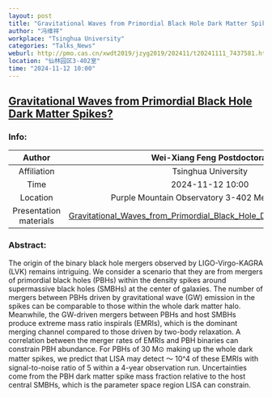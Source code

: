 ```yaml
---
layout: post
title: "Gravitational Waves from Primordial Black Hole Dark Matter Spikes?"
author: "冯维祥"
workplace: "Tsinghua University"
categories: "Talks_News"
weburl: http://pmo.cas.cn/xwdt2019/jzyg2019/202411/t20241111_7437581.html
location: "仙林园区3-402室"
time: "2024-11-12 10:00"
---
```


## [Gravitational Waves from Primordial Black Hole Dark Matter Spikes?](http://pmo.cas.cn/xwdt2019/jzyg2019/202411/t20241111_7437581.html)

### Info:


|Author  | Wei-Xiang Feng Postdoctoral|
|:--:|:--:|
|Affiliation|Tsinghua University|
|Time    | 2024-11-12 10:00 |
|Location| Purple Mountain Observatory 3-402 Meeting Room|
|Presentation materials|[Gravitational_Waves_from_Primordial_Black_Hole_Dark_Matter_Spikes.pdf](https://pan.cstcloud.cn/web/view_iframe.html?fid=1596400689217552&shareId=8i3nR1R1E)|


### Abstract:
The origin of the binary black hole mergers observed by LIGO-Virgo-KAGRA (LVK) remains intriguing. We consider a scenario that they are from mergers of primordial black holes (PBHs) within the density spikes around supermassive black holes (SMBHs) at the center of galaxies. The number of mergers between PBHs driven by gravitational wave (GW) emission in the spikes can be comparable to those within the whole dark matter halo. Meanwhile, the GW-driven mergers between PBHs and host SMBHs produce extreme mass ratio inspirals (EMRIs), which is the dominant merging channel compared to those driven by two-body relaxation. A correlation between the merger rates of EMRIs and PBH binaries can constrain PBH abundance. For PBHs of 30 M⊙ making up the whole dark matter spikes, we predict that LISA may detect ～ 10^4 of these EMRIs with signal-to-noise ratio of 5 within a 4-year observation run. Uncertainties come from the PBH dark matter spike mass fraction relative to the host central SMBHs, which is the parameter space region LISA can constrain.
